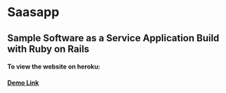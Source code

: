 # Saasapp

## Sample Software as a Service Application Build with Ruby on Rails

#### To view the website on heroku:
#### [Demo Link](http://serene-brook-93175.herokuapp.com/)

